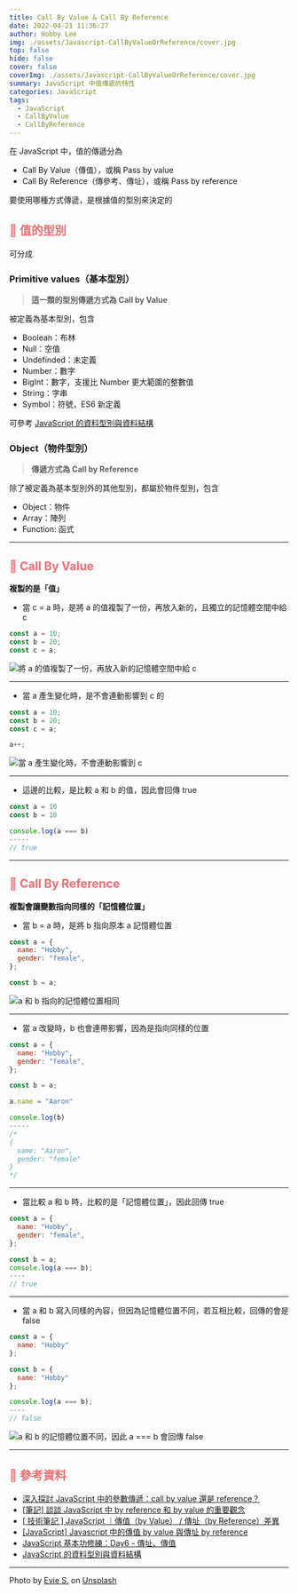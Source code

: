 ```yaml
---
title: Call By Value & Call By Reference
date: 2022-04-21 11:36:27
author: Hobby Lee
img: ./assets/Javascript-CallByValueOrReference/cover.jpg
top: false
hide: false
cover: false
coverImg: ./assets/Javascript-CallByValueOrReference/cover.jpg
summary: JavaScript 中值傳遞的特性
categories: JavaScript
tags:
  - JavaScript
  - CallByValue
  - CallByReference
---
```


在 JavaScript 中，值的傳遞分為

- Call By Value（傳值），或稱 Pass by value
- Call By Reference（傳參考、傳址），或稱 Pass by reference

要使用哪種方式傳遞，是根據值的型別來決定的

## <font color=#ee6e73> :herb: 值的型別</font>

可分成

### Primitive values（基本型別）

> **這一類的型別傳遞方式為 Call by Value**

被定義為基本型別，包含

- Boolean：布林
- Null：空值
- Undefinded：未定義
- Number：數字
- BigInt：數字，支援比 Number 更大範圍的整數值
- String：字串
- Symbol：符號，ES6 新定義

可參考 [JavaScript 的資料型別與資料結構](https://developer.mozilla.org/zh-TW/docs/Web/JavaScript/Data_structures#%E8%B3%87%E6%96%99%E5%9E%8B%E5%88%A5)

### Object（物件型別）

> **傳遞方式為 Call by Reference**

除了被定義為基本型別外的其他型別，都屬於物件型別，包含

- Object：物件
- Array：陣列
- Function: 函式

---

## <font color=#ee6e73> :herb: Call By Value</font>

**複製的是「值」**

- 當 c = a 時，是將 a 的值複製了一份，再放入新的，且獨立的記憶體空間中給 c

```javascript
const a = 10;
const b = 20;
const c = a;
```

![將 a 的值複製了一份，再放入新的記憶體空間中給 c](../assets/Javascript-CallByValueOrReference/pic1.jpg)

---

- 當 a 產生變化時，是不會連動影響到 c 的

```javascript
const a = 10;
const b = 20;
const c = a;

a++;
```

![當 a 產生變化時，不會連動影響到 c](../assets/Javascript-CallByValueOrReference/pic2.jpg)

---

- 這邊的比較，是比較 a 和 b 的值，因此會回傳 true

```javascript
const a = 10
const b = 10

console.log(a === b)
-----
// true

```

---

## <font color=#ee6e73> :herb: Call By Reference</font>

**複製會讓變數指向同樣的「記憶體位置」**

- 當 b = a 時，是將 b 指向原本 a 記憶體位置

```javascript
const a = {
  name: "Hobby",
  gender: "female",
};

const b = a;
```

![a 和 b 指向的記憶體位置相同](../assets/Javascript-CallByValueOrReference/pic3.jpg)

---

- 當 a 改變時，b 也會連帶影響，因為是指向同樣的位置

```javascript
const a = {
  name: "Hobby",
  gender: "female",
};

const b = a;

a.name = "Aaron"

console.log(b)
-----
/*
{
  name: "Aaron",
  gender: "female"
}
*/
```

---

- 當比較 a 和 b 時，比較的是「記憶體位置」，因此回傳 true

```javascript
const a = {
  name: "Hobby",
  gender: "female",
};

const b = a;
console.log(a === b);
----
// true

```

---

- 當 a 和 b 寫入同樣的內容，但因為記憶體位置不同，若互相比較，回傳的會是 false

```javascript
const a = {
  name: "Hobby"
};

const b = {
  name: "Hobby"
};

console.log(a === b);
----
// false
```

![a 和 b 的記憶體位置不同，因此 a === b 會回傳 false](../assets/Javascript-CallByValueOrReference/pic4.jpg)

---

## <font color=#ee6e73> :herb: 參考資料</font>

- [深入探討 JavaScript 中的參數傳遞：call by value 還是 reference？](https://blog.techbridge.cc/2018/06/23/javascript-call-by-value-or-reference/)
- [[筆記] 談談 JavaScript 中 by reference 和 by value 的重要觀念](https://pjchender.blogspot.com/2016/03/javascriptby-referenceby-value.html)
- [[ 技術筆記 ] JavaScript ｜傳值（by Value） / 傳址（by Reference）差異](https://medium.com/@sunnyhuang.sc/%E6%8A%80%E8%A1%93%E7%AD%86%E8%A8%98-javascript-%E5%82%B3%E5%80%BC-by-value-%E5%82%B3%E5%9D%80-by-reference-%E5%B7%AE%E7%95%B0-db3124ddd691)
- [[JavaScript] Javascript 中的傳值 by value 與傳址 by reference](https://medium.com/itsems-frontend/javascript-pass-by-value-reference-sharing-5d6095ae030b)
- [JavaScript 基本功修練：Day6 - 傳址、傳值](https://ithelp.ithome.com.tw/articles/10241346)
- [JavaScript 的資料型別與資料結構](https://developer.mozilla.org/zh-TW/docs/Web/JavaScript/Data_structures#objects)

---

Photo by <a href="https://unsplash.com/@evieshaffer?utm_source=unsplash&utm_medium=referral&utm_content=creditCopyText">Evie S.</a> on <a href="https://unsplash.com/s/photos/plant?utm_source=unsplash&utm_medium=referral&utm_content=creditCopyText">Unsplash</a>
